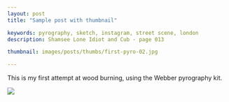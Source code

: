 ```yaml
---
layout: post
title: "Sample post with thumbnail"

keywords: pyrography, sketch, instagram, street scene, london
description: Shamsee Lone Idiot and Cub - page 013

thumbnail: images/posts/thumbs/first-pyro-02.jpg

---
```


This is my first attempt at wood burning, using the Webber pyrography kit.

![](https://images-na.ssl-images-amazon.com/images/I/41sRDJAkd9L._AC_SX355_.jpg)
